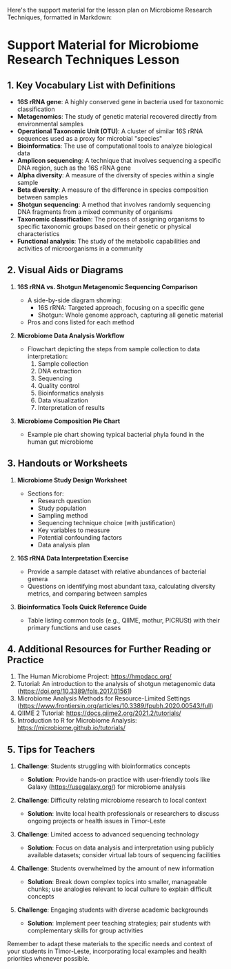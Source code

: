 Here's the support material for the lesson plan on Microbiome Research Techniques, formatted in Markdown:

# Support Material for Microbiome Research Techniques Lesson

## 1. Key Vocabulary List with Definitions

- **16S rRNA gene**: A highly conserved gene in bacteria used for taxonomic classification
- **Metagenomics**: The study of genetic material recovered directly from environmental samples
- **Operational Taxonomic Unit (OTU)**: A cluster of similar 16S rRNA sequences used as a proxy for microbial "species"
- **Bioinformatics**: The use of computational tools to analyze biological data
- **Amplicon sequencing**: A technique that involves sequencing a specific DNA region, such as the 16S rRNA gene
- **Alpha diversity**: A measure of the diversity of species within a single sample
- **Beta diversity**: A measure of the difference in species composition between samples
- **Shotgun sequencing**: A method that involves randomly sequencing DNA fragments from a mixed community of organisms
- **Taxonomic classification**: The process of assigning organisms to specific taxonomic groups based on their genetic or physical characteristics
- **Functional analysis**: The study of the metabolic capabilities and activities of microorganisms in a community

## 2. Visual Aids or Diagrams

1. **16S rRNA vs. Shotgun Metagenomic Sequencing Comparison**
   - A side-by-side diagram showing:
     - 16S rRNA: Targeted approach, focusing on a specific gene
     - Shotgun: Whole genome approach, capturing all genetic material
   - Pros and cons listed for each method

2. **Microbiome Data Analysis Workflow**
   - Flowchart depicting the steps from sample collection to data interpretation:
     1. Sample collection
     2. DNA extraction
     3. Sequencing
     4. Quality control
     5. Bioinformatics analysis
     6. Data visualization
     7. Interpretation of results

3. **Microbiome Composition Pie Chart**
   - Example pie chart showing typical bacterial phyla found in the human gut microbiome

## 3. Handouts or Worksheets

1. **Microbiome Study Design Worksheet**
   - Sections for:
     - Research question
     - Study population
     - Sampling method
     - Sequencing technique choice (with justification)
     - Key variables to measure
     - Potential confounding factors
     - Data analysis plan

2. **16S rRNA Data Interpretation Exercise**
   - Provide a sample dataset with relative abundances of bacterial genera
   - Questions on identifying most abundant taxa, calculating diversity metrics, and comparing between samples

3. **Bioinformatics Tools Quick Reference Guide**
   - Table listing common tools (e.g., QIIME, mothur, PICRUSt) with their primary functions and use cases

## 4. Additional Resources for Further Reading or Practice

1. The Human Microbiome Project: https://hmpdacc.org/
2. Tutorial: An introduction to the analysis of shotgun metagenomic data (https://doi.org/10.3389/fpls.2017.01561)
3. Microbiome Analysis Methods for Resource-Limited Settings (https://www.frontiersin.org/articles/10.3389/fpubh.2020.00543/full)
4. QIIME 2 Tutorial: https://docs.qiime2.org/2021.2/tutorials/
5. Introduction to R for Microbiome Analysis: https://microbiome.github.io/tutorials/

## 5. Tips for Teachers

1. **Challenge**: Students struggling with bioinformatics concepts
   - **Solution**: Provide hands-on practice with user-friendly tools like Galaxy (https://usegalaxy.org/) for microbiome analysis

2. **Challenge**: Difficulty relating microbiome research to local context
   - **Solution**: Invite local health professionals or researchers to discuss ongoing projects or health issues in Timor-Leste

3. **Challenge**: Limited access to advanced sequencing technology
   - **Solution**: Focus on data analysis and interpretation using publicly available datasets; consider virtual lab tours of sequencing facilities

4. **Challenge**: Students overwhelmed by the amount of new information
   - **Solution**: Break down complex topics into smaller, manageable chunks; use analogies relevant to local culture to explain difficult concepts

5. **Challenge**: Engaging students with diverse academic backgrounds
   - **Solution**: Implement peer teaching strategies; pair students with complementary skills for group activities

Remember to adapt these materials to the specific needs and context of your students in Timor-Leste, incorporating local examples and health priorities whenever possible.